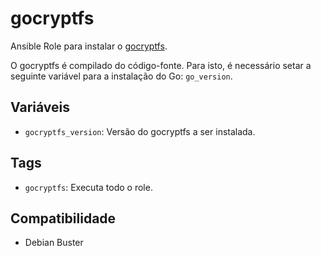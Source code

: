 # gocryptfs

Ansible Role para instalar o [gocryptfs](https://github.com/rfjakob/gocryptfs).

O gocryptfs é compilado do código-fonte. Para isto, é necessário setar a seguinte
variável para a instalação do Go: `go_version`.

## Variáveis

- `gocryptfs_version`: Versão do gocryptfs a ser instalada.

## Tags

- `gocryptfs`: Executa todo o role.

## Compatibilidade

- Debian Buster
